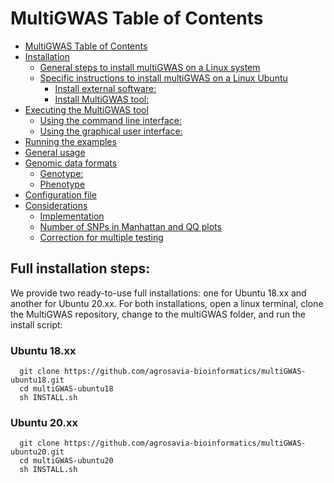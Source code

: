 # MultiGWAS Table of Contents
   * [MultiGWAS Table of Contents](#multigwas-table-of-contents)
   * [Installation](#installation)
      * [General steps to install multiGWAS on a Linux system](#general-steps-to-install-multigwas-on-a-linux-system)
      * [Specific instructions to install multiGWAS on a Linux Ubuntu](#specific-instructions-to-install-multigwas-on-a-linux-ubuntu)
         * [Install external software:](#install-external-software)
         * [Install MultiGWAS tool:](#install-multigwas-tool)
   * [Executing the MultiGWAS tool](#executing-the-multigwas-tool)
      * [Using the command line interface:](#using-the-command-line-interface)
      * [Using the graphical user interface:](#using-the-graphical-user-interface)
   * [Running the examples](#running-the-examples)
   * [General usage](#general-usage)
   * [Genomic data formats](#genomic-data-formats)
      * [Genotype:](#genotype)
      * [Phenotype](#phenotype)
   * [Configuration file](#configuration-file)
   * [Considerations](#considerations)
      * [Implementation](#implementation)
      * [Number of SNPs in Manhattan and QQ plots](#number-of-snps-in-manhattan-and-qq-plots)
      * [Correction for multiple testing](#correction-for-multiple-testing)

## Full installation steps:
We provide two ready-to-use full installations: one for Ubuntu 18.xx and another for Ubuntu 20.xx.  For both installations, open a linux terminal, clone the MultiGWAS repository, change to the multiGWAS folder, and run the install script:

### Ubuntu 18.xx
  ```
	git clone https://github.com/agrosavia-bioinformatics/multiGWAS-ubuntu18.git
	cd multiGWAS-ubuntu18
	sh INSTALL.sh 
  ```

### Ubuntu 20.xx
  ```
	git clone https://github.com/agrosavia-bioinformatics/multiGWAS-ubuntu20.git
	cd multiGWAS-ubuntu20
	sh INSTALL.sh 
  ```


